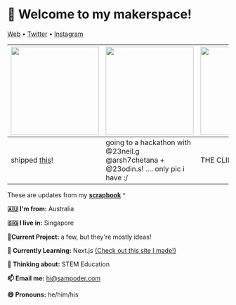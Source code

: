 <h1 align="left">👋 Welcome to my makerspace!</h3>

<p align="left">
  <a href="https://sampoder.com">Web</a> •
  <a href="https://twitter.com/sam_poder">Twitter</a> •
  <a href="https://instagram.com/sam_poder">Instagram</a>
</p>

  
  
  
  
  <!--- START_SCRAPBOOK_WIDGET --->
  | <img src ="https://dl.airtable.com/.attachments/5381d9c814acfd7829c9937937122519/7e646337/screenshot_2021-01-17_at_11.31.06_pm.png" height="200px">  |  <img src ="https://dl.airtable.com/.attachments/9fc62ead100374880b8605aa7ce4d5f6/d1bd3683/image_from_ios.jpg" height="200px"> | <img src ="https://dl.airtable.com/.attachments/6b1a34d149a2be80fd4e1ac3f3563903/40c48f1c/20210115_134151.jpg" height="200px"> |
|---|---|---|
| shipped [this](https://hackclub.slack.com/archives/C0M8PUPU6/p1610889801152300)! | going to a hackathon with @23neil.g @arsh7chetana + @23odin.s! .... only pic i have :/  | THE CLIMATATOR   |
  <!--- END_SCRAPBOOK_WIDGET --->
  
  
  
  
  
  These are updates from my [**scrapbook**](https://scrapbook.hackclub.com/sampoder) ^
  
**🇦🇺 I'm from:** Australia

**🇸🇬 I live in:** Singapore

**🔭Current Project:** a few, but they're mostly ideas!
  
**🌱 Currently Learning:** Next.js [(Check out this site I made!)](http://summer.hackclub.com)

**🤔 Thinking about:** STEM Education

**📫 Email me:** hi@sampoder.com

**😄 Pronouns:** he/him/his


